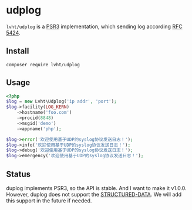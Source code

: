 # udplog

`lvht/udplog` is a [PSR3](http://www.php-fig.org/psr/psr-3/) implementation,
which sending log according [RFC 5424](https://tools.ietf.org/html/rfc5424).

## Install

	composer require lvht/udplog

## Usage

```php
<?php
$log = new Lvht\Udplog('ip addr', 'port');
$log->facility(LOG_KERN)
    ->hostname('foo.com')
    ->procid(8848)
    ->msgid('demo')
    ->appname('php');

$log->error('欢迎使用基于UDP的syslog协议发送日志！');
$log->info('欢迎使用基于UDP的syslog协议发送日志！');
$log->debug('欢迎使用基于UDP的syslog协议发送日志！');
$log->emergency('欢迎使用基于UDP的syslog协议发送日志！');
```

## Status
duplog implements PSR3, so the API is stable. And I want to make it v1.0.0.
However, duplog does not support the [STRUCTURED-DATA](https://tools.ietf.org/html/rfc5424#section-6.3).
We will add this support in the future if needed.
